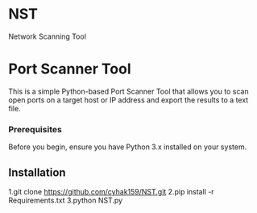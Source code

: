 # NST
Network Scanning Tool

# Port Scanner Tool

This is a simple Python-based Port Scanner Tool that allows you to scan open ports on a target host or IP address and export the results to a text file.


### Prerequisites

Before you begin, ensure you have Python 3.x installed on your system.

## Installation

1.git clone https://github.com/cyhak159/NST.git
2.pip install -r Requirements.txt
3.python NST.py

